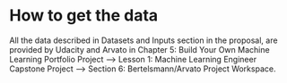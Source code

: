 # How to get the data  
All the data described in Datasets and Inputs section in the proposal, are provided by Udacity and Arvato in Chapter 5: Build Your Own Machine Learning Portfolio Project --> Lesson 1: Machine Learning Engineer Capstone Project --> Section 6: Bertelsmann/Arvato Project Workspace.